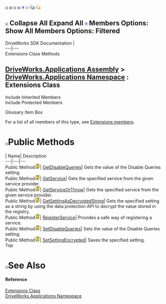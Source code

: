 ![](dotnetimages/collapse.gif) ![](dotnetimages/expand.gif) ![](dotnetimages/collapse.gif) ![](dotnetimages/expand.gif) ![](dotnetimages/drpdown.gif) ![](dotnetimages/drpdown_orange.gif) ![](dotnetimages/copycode.gif) ![](dotnetimages/copycodeHighlight.gif)

![](dotnetimages/collapse.gif) Collapse All Expand All ![](dotnetimages/drpdown.gif) Members Options: Show All  Members Options: Filtered   
---  
DriveWorks SDK Documentation  |   
---|---  
Extensions Class Methods   
  
[DriveWorks.Applications Assembly](topic13.md) > [DriveWorks.Applications Namespace](topic16.md) : Extensions Class  
---  
  
Include Inherited Members    
Include Protected Members    


Glossary Item Box

For a list of all members of this type, see [Extensions members](topic815.md).

# ![](dotnetimages/collapse.gif)Public Methods

| Name| Description  
---|---|---  
Public Method![static \(Shared in Visual Basic\)](dotnetimages/static.gif)| [GetDisableQueries](topic820.md)| Gets the value of the Disable Queries setting.   
Public Method![static \(Shared in Visual Basic\)](dotnetimages/static.gif)| [GetService<T>](topic821.md)| Gets the specified service from the given service provider.   
Public Method![static \(Shared in Visual Basic\)](dotnetimages/static.gif)| [GetServiceOrThrow<T>](topic822.md)| Gets the specified service from the given service provider.   
Public Method![static \(Shared in Visual Basic\)](dotnetimages/static.gif)| [GetSettingAsDecryptedString](topic823.md)| Gets the specified setting as a string by using the data protection API to decrypt the value stored in the registry.   
Public Method![static \(Shared in Visual Basic\)](dotnetimages/static.gif)| [RegisterService<T>](topic824.md)| Provides a safe way of registering a service.   
Public Method![static \(Shared in Visual Basic\)](dotnetimages/static.gif)| [SetDisableQueries](topic825.md)| Sets the value of the Disable Queries setting.   
Public Method![static \(Shared in Visual Basic\)](dotnetimages/static.gif)| [SetSettingEncrypted](topic826.md)| Saves the specified setting.   
Top

# ![](dotnetimages/collapse.gif)See Also

#### Reference

[Extensions Class](topic814.md)   
[DriveWorks.Applications Namespace](topic16.md)


